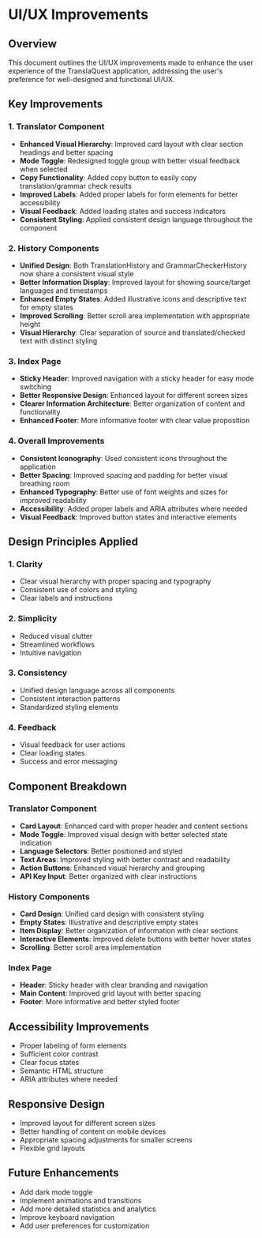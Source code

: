 # UI/UX Improvements

## Overview
This document outlines the UI/UX improvements made to enhance the user experience of the TranslaQuest application, addressing the user's preference for well-designed and functional UI/UX.

## Key Improvements

### 1. Translator Component
- **Enhanced Visual Hierarchy**: Improved card layout with clear section headings and better spacing
- **Mode Toggle**: Redesigned toggle group with better visual feedback when selected
- **Copy Functionality**: Added copy button to easily copy translation/grammar check results
- **Improved Labels**: Added proper labels for form elements for better accessibility
- **Visual Feedback**: Added loading states and success indicators
- **Consistent Styling**: Applied consistent design language throughout the component

### 2. History Components
- **Unified Design**: Both TranslationHistory and GrammarCheckerHistory now share a consistent visual style
- **Better Information Display**: Improved layout for showing source/target languages and timestamps
- **Enhanced Empty States**: Added illustrative icons and descriptive text for empty states
- **Improved Scrolling**: Better scroll area implementation with appropriate height
- **Visual Hierarchy**: Clear separation of source and translated/checked text with distinct styling

### 3. Index Page
- **Sticky Header**: Improved navigation with a sticky header for easy mode switching
- **Better Responsive Design**: Enhanced layout for different screen sizes
- **Clearer Information Architecture**: Better organization of content and functionality
- **Enhanced Footer**: More informative footer with clear value proposition

### 4. Overall Improvements
- **Consistent Iconography**: Used consistent icons throughout the application
- **Better Spacing**: Improved spacing and padding for better visual breathing room
- **Enhanced Typography**: Better use of font weights and sizes for improved readability
- **Accessibility**: Added proper labels and ARIA attributes where needed
- **Visual Feedback**: Improved button states and interactive elements

## Design Principles Applied

### 1. Clarity
- Clear visual hierarchy with proper spacing and typography
- Consistent use of colors and styling
- Clear labels and instructions

### 2. Simplicity
- Reduced visual clutter
- Streamlined workflows
- Intuitive navigation

### 3. Consistency
- Unified design language across all components
- Consistent interaction patterns
- Standardized styling elements

### 4. Feedback
- Visual feedback for user actions
- Clear loading states
- Success and error messaging

## Component Breakdown

### Translator Component
- **Card Layout**: Enhanced card with proper header and content sections
- **Mode Toggle**: Improved visual design with better selected state indication
- **Language Selectors**: Better positioned and styled
- **Text Areas**: Improved styling with better contrast and readability
- **Action Buttons**: Enhanced visual hierarchy and grouping
- **API Key Input**: Better organized with clear instructions

### History Components
- **Card Design**: Unified card design with consistent styling
- **Empty States**: Illustrative and descriptive empty states
- **Item Display**: Better organization of information with clear sections
- **Interactive Elements**: Improved delete buttons with better hover states
- **Scrolling**: Better scroll area implementation

### Index Page
- **Header**: Sticky header with clear branding and navigation
- **Main Content**: Improved grid layout with better spacing
- **Footer**: More informative and better styled footer

## Accessibility Improvements
- Proper labeling of form elements
- Sufficient color contrast
- Clear focus states
- Semantic HTML structure
- ARIA attributes where needed

## Responsive Design
- Improved layout for different screen sizes
- Better handling of content on mobile devices
- Appropriate spacing adjustments for smaller screens
- Flexible grid layouts

## Future Enhancements
- Add dark mode toggle
- Implement animations and transitions
- Add more detailed statistics and analytics
- Improve keyboard navigation
- Add user preferences for customization